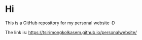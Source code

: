 # Hi

This is a GitHub repository for my personal website :D

The link is: https://tsirimongkolkasem.github.io/personalwebsite/
